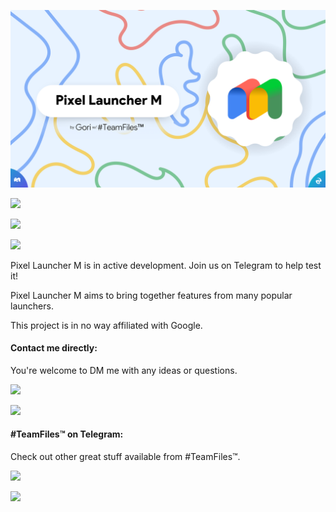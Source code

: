 ![Pixel Launcher M](/Images/banner.png)

<a href="https://github.com/GoriLovesYou/PixelLauncherM/releases"><img src="https://img.shields.io/badge/Download Pixel Launcher M (Magisk Module)-not quite yet...-red.svg" height="40"></a>

<a href="https://t.me/PixelLauncherM"><img src="https://img.shields.io/badge/Pixel Launcher M Telegram Channel-@PixelLauncherM-2AABEE.svg" height="20"></a>

<a href="https://github.com/GoriLovesYou/PixelLauncherM/releases"><img src="https://img.shields.io/badge/Download Pixel Launcher Classic (Magisk Module)-not quite yet...-red.svg" height="20"></a>

Pixel Launcher M is in active development. Join us on Telegram to help test it!

Pixel Launcher M aims to bring together features from many popular launchers.

This project is in no way affiliated with Google.

#### Contact me directly:

You're welcome to DM me with any ideas or questions.

<a href="https://t.me/GoriLovesYou"><img src="https://img.shields.io/badge/Gori on Telegram-@GoriLovesYou-2AABEE.svg" height="20"></a>

<a href="https://discordapp.com/users/417424119768940585"><img src="https://img.shields.io/badge/Gori on Discord-Gori%230001-5865F2.svg" height="20"></a>

#### \#TeamFiles™ on Telegram:

Check out other great stuff available from \#TeamFiles™.

<a href="https://t.me/modulesrepo"><img src="https://img.shields.io/badge/%23TeamFiles™ Telegram Channel-@modulesrepo-2AABEE.svg" height="20"></a>

<a href="https://t.me/fileschat"><img src="https://img.shields.io/badge/%23TeamFiles™ Telegram Group-@fileschat-2AABEE.svg" height="20"></a>

